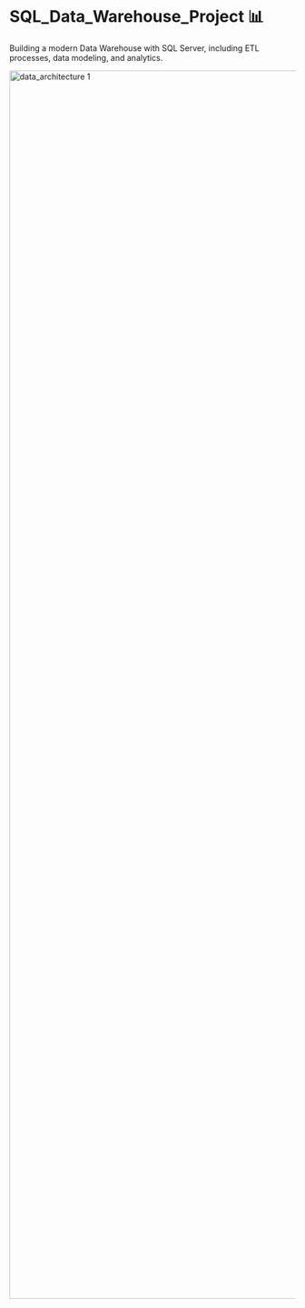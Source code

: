 # SQL_Data_Warehouse_Project 📊
Building a modern Data Warehouse with SQL Server, including ETL processes, data modeling, and analytics. 












<img width="2550" height="2159" alt="data_architecture 1" src="https://github.com/user-attachments/assets/360e77e8-f149-4168-9936-5ea93883cb60" />



